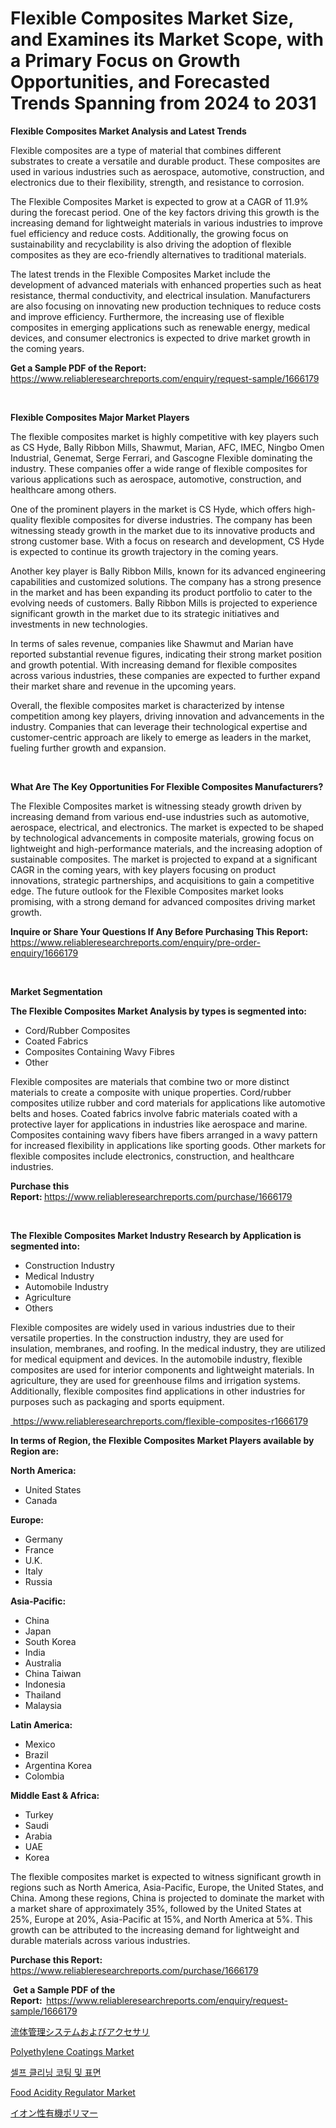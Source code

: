 <p><h1>Flexible Composites Market Size, and Examines its Market Scope, with a Primary Focus on Growth Opportunities, and Forecasted Trends Spanning from 2024 to 2031</h1></p><p><strong>Flexible Composites Market Analysis and Latest Trends</strong></p>
<p><p>Flexible composites are a type of material that combines different substrates to create a versatile and durable product. These composites are used in various industries such as aerospace, automotive, construction, and electronics due to their flexibility, strength, and resistance to corrosion.</p><p>The Flexible Composites Market is expected to grow at a CAGR of 11.9% during the forecast period. One of the key factors driving this growth is the increasing demand for lightweight materials in various industries to improve fuel efficiency and reduce costs. Additionally, the growing focus on sustainability and recyclability is also driving the adoption of flexible composites as they are eco-friendly alternatives to traditional materials.</p><p>The latest trends in the Flexible Composites Market include the development of advanced materials with enhanced properties such as heat resistance, thermal conductivity, and electrical insulation. Manufacturers are also focusing on innovating new production techniques to reduce costs and improve efficiency. Furthermore, the increasing use of flexible composites in emerging applications such as renewable energy, medical devices, and consumer electronics is expected to drive market growth in the coming years.</p></p>
<p><strong>Get a Sample PDF of the Report:&nbsp;</strong> <a href="https://www.reliableresearchreports.com/enquiry/request-sample/1666179">https://www.reliableresearchreports.com/enquiry/request-sample/1666179</a></p>
<p>&nbsp;</p>
<p><strong>Flexible Composites Major Market Players</strong></p>
<p><p>The flexible composites market is highly competitive with key players such as CS Hyde, Bally Ribbon Mills, Shawmut, Marian, AFC, IMEC, Ningbo Omen Industrial, Genemat, Serge Ferrari, and Gascogne Flexible dominating the industry. These companies offer a wide range of flexible composites for various applications such as aerospace, automotive, construction, and healthcare among others.</p><p>One of the prominent players in the market is CS Hyde, which offers high-quality flexible composites for diverse industries. The company has been witnessing steady growth in the market due to its innovative products and strong customer base. With a focus on research and development, CS Hyde is expected to continue its growth trajectory in the coming years.</p><p>Another key player is Bally Ribbon Mills, known for its advanced engineering capabilities and customized solutions. The company has a strong presence in the market and has been expanding its product portfolio to cater to the evolving needs of customers. Bally Ribbon Mills is projected to experience significant growth in the market due to its strategic initiatives and investments in new technologies.</p><p>In terms of sales revenue, companies like Shawmut and Marian have reported substantial revenue figures, indicating their strong market position and growth potential. With increasing demand for flexible composites across various industries, these companies are expected to further expand their market share and revenue in the upcoming years.</p><p>Overall, the flexible composites market is characterized by intense competition among key players, driving innovation and advancements in the industry. Companies that can leverage their technological expertise and customer-centric approach are likely to emerge as leaders in the market, fueling further growth and expansion.</p></p>
<p>&nbsp;</p>
<p><strong>What Are The Key Opportunities For Flexible Composites Manufacturers?</strong></p>
<p><p>The Flexible Composites market is witnessing steady growth driven by increasing demand from various end-use industries such as automotive, aerospace, electrical, and electronics. The market is expected to be shaped by technological advancements in composite materials, growing focus on lightweight and high-performance materials, and the increasing adoption of sustainable composites. The market is projected to expand at a significant CAGR in the coming years, with key players focusing on product innovations, strategic partnerships, and acquisitions to gain a competitive edge. The future outlook for the Flexible Composites market looks promising, with a strong demand for advanced composites driving market growth.</p></p>
<p><strong>Inquire or Share Your Questions If Any Before Purchasing This Report:</strong> <a href="https://www.reliableresearchreports.com/enquiry/pre-order-enquiry/1666179">https://www.reliableresearchreports.com/enquiry/pre-order-enquiry/1666179</a></p>
<p>&nbsp;</p>
<p><strong>Market Segmentation</strong></p>
<p><strong>The Flexible Composites Market Analysis by types is segmented into:</strong></p>
<p><ul><li>Cord/Rubber Composites</li><li>Coated Fabrics</li><li>Composites Containing Wavy Fibres</li><li>Other</li></ul></p>
<p><p>Flexible composites are materials that combine two or more distinct materials to create a composite with unique properties. Cord/rubber composites utilize rubber and cord materials for applications like automotive belts and hoses. Coated fabrics involve fabric materials coated with a protective layer for applications in industries like aerospace and marine. Composites containing wavy fibers have fibers arranged in a wavy pattern for increased flexibility in applications like sporting goods. Other markets for flexible composites include electronics, construction, and healthcare industries.</p></p>
<p><strong>Purchase this Report:&nbsp;</strong><a href="https://www.reliableresearchreports.com/purchase/1666179">https://www.reliableresearchreports.com/purchase/1666179</a></p>
<p>&nbsp;</p>
<p><strong>The Flexible Composites Market Industry Research by Application is segmented into:</strong></p>
<p><ul><li>Construction Industry</li><li>Medical Industry</li><li>Automobile Industry</li><li>Agriculture</li><li>Others</li></ul></p>
<p><p>Flexible composites are widely used in various industries due to their versatile properties. In the construction industry, they are used for insulation, membranes, and roofing. In the medical industry, they are utilized for medical equipment and devices. In the automobile industry, flexible composites are used for interior components and lightweight materials. In agriculture, they are used for greenhouse films and irrigation systems. Additionally, flexible composites find applications in other industries for purposes such as packaging and sports equipment.</p></p>
<p><a href="https://www.reliableresearchreports.com/flexible-composites-r1666179">&nbsp;https://www.reliableresearchreports.com/flexible-composites-r1666179</a></p>
<p><strong>In terms of Region, the Flexible Composites Market Players available by Region are:</strong></p>
<p>
    <p> <strong> North America: </strong>
        <ul>
            <li>United States</li>
            <li>Canada</li>
        </ul>
        </p> 
    <p> <strong> Europe: </strong>
        <ul>
            <li>Germany</li>
            <li>France</li>
            <li>U.K.</li>
            <li>Italy</li>
            <li>Russia</li>
        </ul>
        </p> 
    <p> <strong> Asia-Pacific: </strong>
        <ul>
            <li>China</li>
            <li>Japan</li>
            <li>South Korea</li>
            <li>India</li>
            <li>Australia</li>
            <li>China Taiwan</li>
            <li>Indonesia</li>
            <li>Thailand</li>
            <li>Malaysia</li>
        </ul>
        </p> 
    <p> <strong> Latin America: </strong>
        <ul>
            <li>Mexico</li>
            <li>Brazil</li>
            <li>Argentina Korea</li>
            <li>Colombia</li>
        </ul>
        </p> 
    <p> <strong> Middle East & Africa: </strong>
        <ul>
            <li>Turkey</li>
            <li>Saudi</li>
            <li>Arabia</li>
            <li>UAE</li>
            <li>Korea</li>
        </ul>
    </p>
    </p>
<p><p>The flexible composites market is expected to witness significant growth in regions such as North America, Asia-Pacific, Europe, the United States, and China. Among these regions, China is projected to dominate the market with a market share of approximately 35%, followed by the United States at 25%, Europe at 20%, Asia-Pacific at 15%, and North America at 5%. This growth can be attributed to the increasing demand for lightweight and durable materials across various industries.</p></p>
<p><strong>Purchase this Report: </strong><a href="https://www.reliableresearchreports.com/purchase/1666179">https://www.reliableresearchreports.com/purchase/1666179</a></p>
<p>&nbsp;<strong>Get a Sample PDF of the Report:&nbsp;&nbsp;</strong><a href="https://www.reliableresearchreports.com/enquiry/request-sample/1666179">https://www.reliableresearchreports.com/enquiry/request-sample/1666179</a></p>
<p><strong></strong></p>
<p><p><a href="https://github.com/RaeJenkins1952/Market-Research-Report-List-1/blob/main/9960191135310.md">流体管理システムおよびアクセサリ</a></p><p><a href="https://github.com/susanjprice2023/Market-Research-Report-List-1/blob/main/polyethylene-coatings-market.md">Polyethylene Coatings Market</a></p><p><a href="https://medium.com/@janitaharani_67116/%EC%9E%90%EA%B0%80%EC%84%B8%EC%A0%95-%EC%BD%94%ED%8C%85-%EB%B0%8F-%ED%91%9C%EB%A9%B4-%EC%8B%9C%EC%9E%A5-%EC%A0%90%EC%9C%A0%EC%9C%A8-%EB%B0%8F-%EC%83%88%EB%A1%9C%EC%9A%B4-%EB%8F%99%ED%96%A5-%EB%B6%84%EC%84%9D-%EC%9C%A0%ED%98%95-%EC%9D%91%EC%9A%A9-%EC%B5%9C%EC%A2%85-%EC%82%AC%EC%9A%A9-%EB%B0%8F-2024%EB%85%84%EB%B6%80%ED%84%B0-2031%EB%85%84%EA%B9%8C%EC%A7%80%EC%9D%98-%EC%98%88%EC%B8%A1%EC%9D%84-%ED%86%B5%ED%95%B4-6546a9599a3b">셀프 클리닝 코팅 및 표면</a></p><p><a href="https://github.com/nancykennedykellievqfqt2/Market-Research-Report-List-3/blob/main/food-acidity-regulator-market.md">Food Acidity Regulator Market</a></p><p><a href="https://github.com/andrade7361/Market-Research-Report-List-1/blob/main/5727861135309.md">イオン性有機ポリマー</a></p></p>